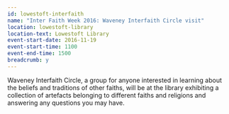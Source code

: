 ```yaml
---
id: lowestoft-interfaith
name: "Inter Faith Week 2016: Waveney Interfaith Circle visit"
location: lowestoft-library
location-text: Lowestoft Library
event-start-date: 2016-11-19
event-start-time: 1100
event-end-time: 1500
breadcrumb: y
---
```


Waveney Interfaith Circle, a group for anyone interested in learning about the beliefs and traditions of other faiths, will be at the library exhibiting a collection of artefacts belonging to different faiths and religions and answering any questions you may have.
